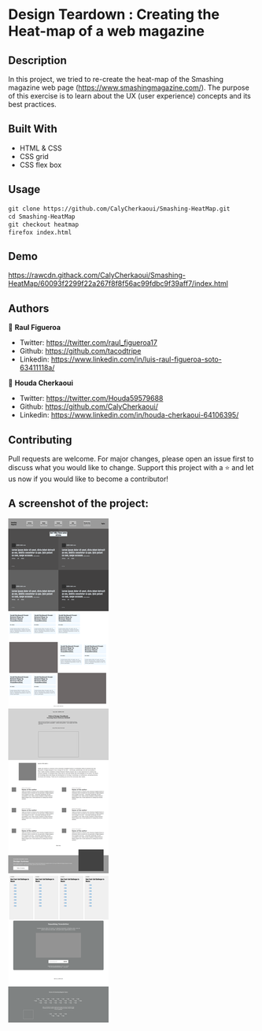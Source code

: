 # Design Teardown : Creating the Heat-map of a web magazine


## Description
In this project, we tried to re-create the heat-map of the Smashing magazine web page (https://www.smashingmagazine.com/). The purpose of this exercise is to learn about the UX (user experience) concepts and its best practices.


## Built With
- HTML & CSS
- CSS grid
- CSS flex box


## Usage
```Git
git clone https://github.com/CalyCherkaoui/Smashing-HeatMap.git
cd Smashing-HeatMap
git checkout heatmap
firefox index.html
```


## Demo
https://rawcdn.githack.com/CalyCherkaoui/Smashing-HeatMap/60093f2299f22a267f8f8f56ac99fdbc9f39aff7/index.html


## Authors

👨 **Raul Figueroa**
- Twitter: https://twitter.com/raul_figueroa17
- Github: https://github.com/tacodtripe
- Linkedin: https://www.linkedin.com/in/luis-raul-figueroa-soto-63411118a/

👩 **Houda Cherkaoui**
- Twitter: https://twitter.com/Houda59579688
- Github: https://github.com/CalyCherkaoui/
- Linkedin: https://www.linkedin.com/in/houda-cherkaoui-64106395/


## Contributing
Pull requests are welcome. For major changes, please open an issue first to discuss what you would like to change.
Support this project with a ⭐️ and let us now if you would like to become a contributor!


## A screenshot of the project:

![screenshot](images/Screenshot.png)